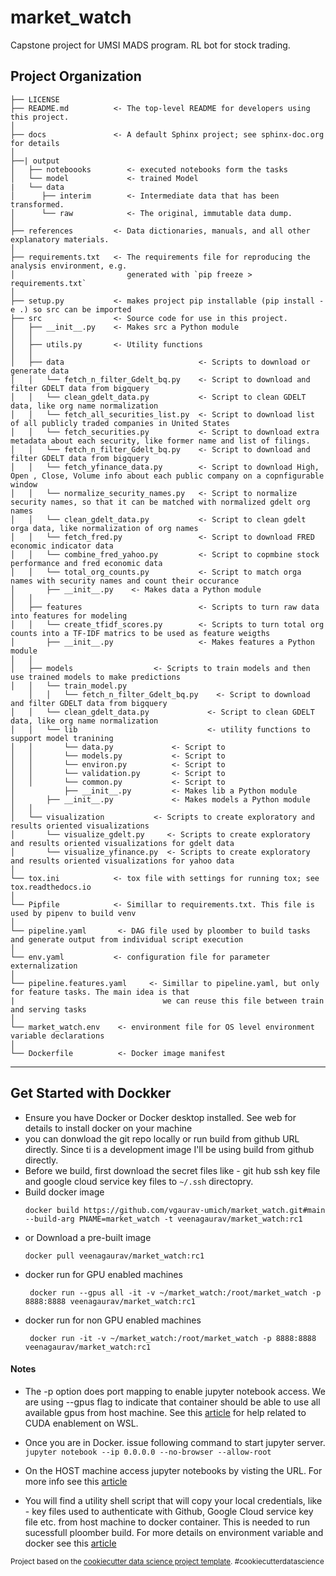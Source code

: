market_watch
==============================

Capstone project for UMSI MADS program. RL bot for stock trading.

Project Organization
------------

    ├── LICENSE
    ├── README.md          <- The top-level README for developers using this project.
    │
    ├── docs               <- A default Sphinx project; see sphinx-doc.org for details
    │
    ├──| output
    │   ├── noteboooks        <- executed notebooks form the tasks
    │   └── model             <- trained Model 
    |   └── data
    │      ├── interim        <- Intermediate data that has been transformed.
    │      └── raw            <- The original, immutable data dump.
    │
    ├── references         <- Data dictionaries, manuals, and all other explanatory materials.
    │
    ├── requirements.txt   <- The requirements file for reproducing the analysis environment, e.g.
    │                         generated with `pip freeze > requirements.txt`
    │
    ├── setup.py           <- makes project pip installable (pip install -e .) so src can be imported
    ├── src                <- Source code for use in this project.
    │   ├── __init__.py    <- Makes src a Python module
    │   │
    │   ├── utils.py       <- Utility functions
    │   │
    │   ├── data                              <- Scripts to download or generate data
    │   │   └── fetch_n_filter_Gdelt_bq.py    <- Script to download and filter GDELT data from bigquery
    │   │   └── clean_gdelt_data.py           <- Script to clean GDELT data, like org name normalization
    │   │   └── fetch_all_securities_list.py  <- Script to download list of all publicly traded companies in United States
    │   │   └── fetch_securities.py           <- Script to download extra metadata about each security, like former name and list of filings. 
    │   │   └── fetch_n_filter_Gdelt_bq.py    <- Script to download and filter GDELT data from bigquery
    │   │   └── fetch_yfinance_data.py        <- Script to download High, Open , Close, Volume info about each public company on a copnfigurable window
    │   │   └── normalize_security_names.py   <- Script to normalize security names, so that it can be matched with normalized gdelt org names
    │   │   └── clean_gdelt_data.py           <- Script to clean gdelt orga data, like normalization of org names
    │   │   └── fetch_fred.py                 <- Script to download FRED economic indicator data
    │   │   └── combine_fred_yahoo.py         <- Script to copmbine stock performance and fred economic data
    │   │   └── total_org_counts.py           <- Script to match orga names with security names and count their occurance 
    │       ├── __init__.py    <- Makes data a Python module
    │   │
    │   ├── features                          <- Scripts to turn raw data into features for modeling
    │   │   └── create_tfidf_scores.py        <- Scripts to turn total org counts into a TF-IDF matrics to be used as feature weigths  
    │       ├── __init__.py                   <- Makes features a Python module
    │   │
    │   ├── models                  <- Scripts to train models and then use trained models to make predictions
    │   │   └── train_model.py
        │   │   └── fetch_n_filter_Gdelt_bq.py    <- Script to download and filter GDELT data from bigquery
    │   │   └── clean_gdelt_data.py             <- Script to clean GDELT data, like org name normalization
    │   │   └── lib                             <- utility functions to support model tranining  
    │   │       └── data.py             <- Script to 
    │   │       └── models.py           <- Script to 
    │   │       └── environ.py          <- Script to 
    │   │       └── validation.py       <- Script to 
    │   │       └── common.py           <- Script to 
    │           ├── __init__.py         <- Makes lib a Python module    
    │       ├── __init__.py             <- Makes models a Python module
    │   │
    │   └── visualization           <- Scripts to create exploratory and results oriented visualizations
    │       └── visualize_gdelt.py     <- Scripts to create exploratory and results oriented visualizations for gdelt data
    │       └── visualize_yfinance.py  <- Scripts to create exploratory and results oriented visualizations for yahoo data
    │
    └── tox.ini            <- tox file with settings for running tox; see tox.readthedocs.io
    │
    └── Pipfile            <- Simillar to requirements.txt. This file is used by pipenv to build venv
    │
    └── pipeline.yaml       <- DAG file used by ploomber to build tasks and generate output from individual script execution
    │
    └── env.yaml           <- configuration file for parameter externalization
    │
    └── pipeline.features.yaml     <- Simillar to pipeline.yaml, but only for feature tasks. The main idea is that 
    |                                 we can reuse this file between train and serving tasks
    │
    └── market_watch.env    <- environment file for OS level environment variable declarations 
    │
    └── Dockerfile          <- Docker image manifest
    


--------

## Get Started with Dockker

- Ensure you have Docker or Docker desktop installed. See web for details to install docker on your machine
- you can donwload the git repo locally or run build from github URL directly. Since ti is a development image I'll be using build from github directly.
- Before we build, first download the secret files like - git hub ssh key file and google cloud service key files to `~/.ssh` directopry.
- Build docker image 
  ```
  docker build https://github.com/vgaurav-umich/market_watch.git#main --build-arg PNAME=market_watch -t veenagaurav/market_watch:rc1
  ```
- or Download a pre-built image
  ```
  docker pull veenagaurav/market_watch:rc1
  ```
 - docker run for GPU enabled machines
    ```
     docker run --gpus all -it -v ~/market_watch:/root/market_watch -p 8888:8888 veenagaurav/market_watch:rc1
    ```
  - docker run for non GPU enabled machines
    ```
     docker run -it -v ~/market_watch:/root/market_watch -p 8888:8888 veenagaurav/market_watch:rc1
    ```
#### Notes
- The -p option does port mapping to enable jupyter notebook access. We are using --gpus flag to indicate that container should be able to use all available gpus from host machine. See this [article](https://docs.nvidia.com/cuda/wsl-user-guide/index.html#:~:text=Getting%20started%20with%20running%20CUDA%20on%20WSL%20requires,that%20you%20install%20Build%20version%2020145%20or%20higher.?msclkid=006e44f5c1ae11ec907e2c04a54f448a) for help related to CUDA enablement on WSL.
    
- Once you are in Docker. issue following command to start jupyter server.
    `jupyter notebook --ip 0.0.0.0 --no-browser --allow-root`
- On the HOST machine access jupyter notebooks by visting the URL. For more info see this [article](https://stackoverflow.com/questions/38830610/access-jupyter-notebook-running-on-docker-container?msclkid=bdd29106c00011ecbd22cd2a0b9cf245)
    
- You will find a utility shell script that will copy your local credentials, like - key files used to authenticate with Github, Google Cloud service key file etc. from host machine to docker container. This is needed to run sucessfull ploomber build. For more details on environment variable and docker see this [article](https://aggarwal-rohan17.medium.com/docker-build-arguments-and-environment-variables-1bdca0c0ef92#:~:text=Docker%20environment%20variables%20are%20used%20to%20make%20the,be%20accessed%20in%20the%20application%20code%20as%20well.)

<p><small>Project based on the <a target="_blank" href="https://drivendata.github.io/cookiecutter-data-science/">cookiecutter data science project template</a>. #cookiecutterdatascience</small></p>
